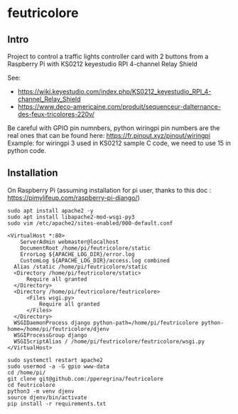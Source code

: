 # feutricolore

## Intro

Project to control a traffic lights controller card with 2 buttons from a Raspberry Pi with KS0212 keyestudio RPI 4-channel Relay Shield

See:
- https://wiki.keyestudio.com/index.php/KS0212_keyestudio_RPI_4-channel_Relay_Shield
- https://www.deco-americaine.com/produit/sequenceur-dalternance-des-feux-tricolores-220v/

Be careful with GPIO pin numnbers, python wiringpi pin numbers are the real ones that can be found here: https://fr.pinout.xyz/pinout/wiringpi
Example: for wiringpi 3 used in KS0212 sample C code, we need to use 15 in python code.

## Installation

On Raspberry Pi (assuming installation for pi user, thanks to this doc : https://pimylifeup.com/raspberry-pi-django/)

```
sudo apt install apache2 -y
sudo apt install libapache2-mod-wsgi-py3
sudo vim /etc/apache2/sites-enabled/000-default.conf

<VirtualHost *:80>
	ServerAdmin webmaster@localhost
	DocumentRoot /home/pi/feutricolore/static
	ErrorLog ${APACHE_LOG_DIR}/error.log
	CustomLog ${APACHE_LOG_DIR}/access.log combined
  Alias /static /home/pi/feutricolore/static
  <Directory /home/pi/feutricolore/static>
      Require all granted
  </Directory>
  <Directory /home/pi/feutricolore/feutricolore>
      <Files wsgi.py>
          Require all granted
      </Files>
  </Directory>
  WSGIDaemonProcess django python-path=/home/pi/feutricolore python-home=/home/pi/feutricolore/djenv
  WSGIProcessGroup django
  WSGIScriptAlias / /home/pi/feutricolore/feutricolore/wsgi.py
</VirtualHost>

sudo systemctl restart apache2
sudo usermod -a -G gpio www-data
cd /home/pi/
git clone git@github.com:/pperegrina/feutricolore
cd feutricolore
python3 -m venv djenv
source djenv/bin/activate
pip install -r requirements.txt
```
